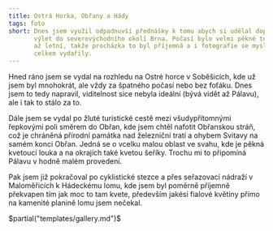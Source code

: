 ```yaml
---
title: Ostrá Horka, Obřany a Hády
tags: foto
short: Dnes jsem využil odpadnuvší přednášky k tomu abych si udělal dopolední
       výlet do severovýchodního okolí Brna. Počasí bylo velmi pěkné teplé a
       až letní, takže procházka to byl příjemná a i fotografie se myslím
       celkem vydařily.
---
```


Hned ráno jsem se vydal na rozhledu na Ostré horce v Soběšicích, kde už jsem byl
mnohokrát, ale vždy za špatného počasí nebo bez foťáku. Dnes jsem to tedy
napravil, viditelnost sice nebyla ideální (bývá vidět až Pálavu), ale i tak to
stálo za to.

Dále jsem se vydal po žluté turistické cestě mezi všudypřítomnými řepkovými poli
směrem do Obřan, kde jsem chtěl nafotit Obřanskou stráň, což je chráněná
přírodní památka nad železniční tratí a ohybem Svitavy na samém konci Obřan.
Jedná se o vcelku malou oblast ve svahu, kde je pěkná kvetoucí louka a na
okrajích také kvetou šeříky. Trochu mi to připomíná Pálavu v hodně malém
provedení.

Pak jsem již pokračoval po cyklistické stezce a přes seřazovací nádraží v
Maloměřicích k Hádeckému lomu, kde jsem byl poměrně příjemně překvapen tím jak
moc to tam kvete, především jakési fialové květiny přímo na kamenité planině
lomu jsem nečekal.

$partial("templates/gallery.md")$
